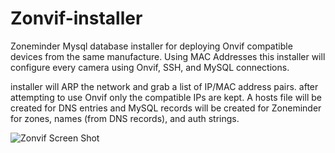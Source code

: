 # Zonvif-installer
Zoneminder Mysql database installer for deploying Onvif compatible devices from the same manufacture. Using MAC Addresses this installer will configure every camera using
 Onvif, SSH, and MySQL connections.

installer will ARP the network and grab a list of IP/MAC address pairs. after attempting to use Onvif only the compatible IPs are kept. A hosts file will be created for DNS entries and MySQL records will be created for Zoneminder for zones, names (from DNS records), and auth strings.

![Zonvif Screen Shot](http://puu.sh/x56KX/1214c39bec.png)
